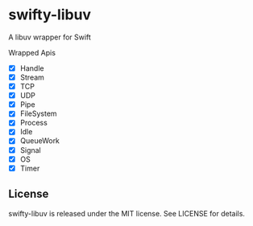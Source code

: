 # swifty-libuv
A libuv wrapper for Swift


Wrapped Apis
- [x] Handle
- [x] Stream
- [x] TCP
- [x] UDP
- [x] Pipe
- [x] FileSystem
- [x] Process
- [x] Idle
- [x] QueueWork
- [x] Signal
- [x] OS
- [x] Timer

## License
swifty-libuv is released under the MIT license. See LICENSE for details.

